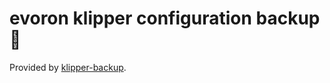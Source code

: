 # evoron klipper configuration backup 💾 

Provided by [klipper-backup](https://github.com/Staubgeborener/klipper-backup).

